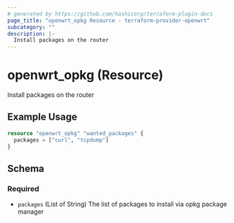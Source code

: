 ```yaml
---
# generated by https://github.com/hashicorp/terraform-plugin-docs
page_title: "openwrt_opkg Resource - terraform-provider-openwrt"
subcategory: ""
description: |-
  Install packages on the router
---
```


# openwrt_opkg (Resource)

Install packages on the router

## Example Usage

```terraform
resource "openwrt_opkg" "wanted_packages" {
  packages = ["curl", "tcpdump"]
}
```

<!-- schema generated by tfplugindocs -->
## Schema

### Required

- `packages` (List of String) The list of packages to install via opkg package manager
